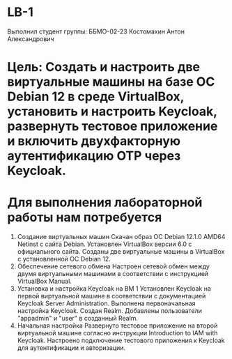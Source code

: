 # LB-1
Выполнил студент группы: ББМО-02-23 Костомахин Антон Александрович
# Цель: Создать и настроить две виртуальные машины на базе ОС Debian 12 в среде VirtualBox, установить и настроить Keycloak, развернуть тестовое приложение и включить двухфакторную аутентификацию OTP через Keycloak.

# Для выполнения лабораторной работы нам потребуется 
1. Создание виртуальных машин
Скачан образ ОС Debian 12.1.0 AMD64 Netinst с сайта Debian.
Установлен VirtualBox версии 6.0 с официального сайта.
Созданы две виртуальные машины в VirtualBox с установленной ОС Debian 12.
2. Обеспечение сетевого обмена
Настроен сетевой обмен между двумя виртуальными машинами в соответствии с инструкцией VirtualBox Manual.
3. Установка и настройка Keycloak на ВМ 1
Установлен Keycloak на первой виртуальной машине в соответствии с документацией Keycloak Server Administration.
Выполнена первоначальная настройка Keycloak.
Создан Realm.
Добавлены пользователи "appadmin" и "user" в созданный Realm.
4. Начальная настройка
Развернуто тестовое приложение на второй виртуальной машине согласно инструкции Introduction to IAM with Keycloak.
Настроено подключение тестового приложения к Keycloak для аутентификации и авторизации.
